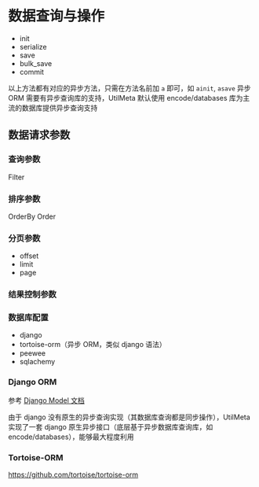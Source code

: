 # 数据查询与操作



* init
* serialize
* save
* bulk_save
* commit

以上方法都有对应的异步方法，只需在方法名前加 `a` 即可，如 `ainit`, `asave` 
异步 ORM 需要有异步查询库的支持，UtilMeta 默认使用 encode/databases 库为主流的数据库提供异步查询支持


## 数据请求参数

### 查询参数

Filter

### 排序参数

OrderBy
Order

### 分页参数

* offset
* limit
* page

### 结果控制参数





### 数据库配置

* django
* tortoise-orm（异步 ORM，类似 django 语法）
* peewee
* sqlachemy





### Django ORM

参考 [Django Model 文档](https://docs.djangoproject.com/en/3.2/topics/db/models/ )

由于 django 没有原生的异步查询实现（其数据库查询都是同步操作），UtilMeta 实现了一套 django 原生异步接口（底层基于异步数据库查询库，如 encode/databases），能够最大程度利用


### Tortoise-ORM
https://github.com/tortoise/tortoise-orm
